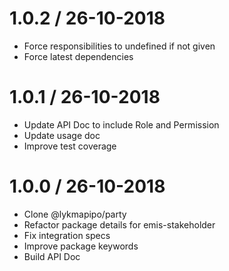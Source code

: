 # 1.0.2 / 26-10-2018
- Force responsibilities to undefined if not given
- Force latest dependencies

# 1.0.1 / 26-10-2018
- Update API Doc to include Role and Permission
- Update usage doc
- Improve test coverage         


# 1.0.0 / 26-10-2018
- Clone @lykmapipo/party
- Refactor package details for emis-stakeholder
- Fix integration specs
- Improve package keywords
- Build API Doc

